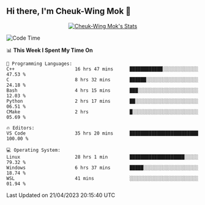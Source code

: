 ## Hi there, I'm Cheuk-Wing Mok 👋

<!--
**mozro0327/mozro0327** is a ✨ _special_ ✨ repository because its `README.md` (this file) appears on your GitHub profile.

Here are some ideas to get you started:

- 🔭 I’m currently working on ...
- 🌱 I’m currently learning ...
- 👯 I’m looking to collaborate on ...
- 🤔 I’m looking for help with ...
- 💬 Ask me about ...
- 📫 How to reach me: ...
- 😄 Pronouns: ...
- ⚡ Fun fact: ...
-->

<p align="center">
  <a href="https://github.com/mozro0327" class="rich-diff-level-one">
    <img src="https://github-readme-stats.vercel.app/api?username=mozro0327&title_color=333&text_color=777" alt="Cheuk-Wing Mok's Stats" >
    <!-- &hide=issues
    <img src="https://github-readme-stats.vercel.app/api?username=mozro0327&hide=issues&title_color=333&text_color=777" alt="Cheuk-Wing Mok's Stats" >
    -->
  </a>
</p>

<!--START_SECTION:waka-->
![Code Time](http://img.shields.io/badge/Code%20Time-1%2C432%20hrs%2043%20mins-blue)

📊 **This Week I Spent My Time On** 

```text
💬 Programming Languages: 
C++                      16 hrs 47 mins      ████████████░░░░░░░░░░░░░   47.53 % 
C                        8 hrs 32 mins       ██████░░░░░░░░░░░░░░░░░░░   24.18 % 
Bash                     4 hrs 15 mins       ███░░░░░░░░░░░░░░░░░░░░░░   12.03 % 
Python                   2 hrs 17 mins       ██░░░░░░░░░░░░░░░░░░░░░░░   06.51 % 
CMake                    2 hrs               █░░░░░░░░░░░░░░░░░░░░░░░░   05.69 % 

🔥 Editors: 
VS Code                  35 hrs 20 mins      █████████████████████████   100.00 % 

💻 Operating System: 
Linux                    28 hrs 1 min        ████████████████████░░░░░   79.32 % 
Windows                  6 hrs 37 mins       █████░░░░░░░░░░░░░░░░░░░░   18.74 % 
WSL                      41 mins             ░░░░░░░░░░░░░░░░░░░░░░░░░   01.94 % 
```


 Last Updated on 21/04/2023 20:15:40 UTC
<!--END_SECTION:waka-->
